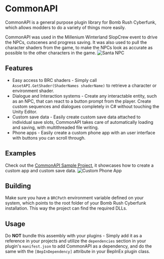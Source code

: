 # CommonAPI
CommonAPI is a general purpose plugin library for Bomb Rush Cyberfunk, which allows modders to do a variety of things more easily.

CommonAPI was used in the Millenium Winterland SlopCrew event to drive the NPCs, cutscenes and progress saving. It was also used to pull the character shaders from the game, to make the NPCs look as accurate as possible to the other characters in the game.
![Santa NPC](https://github.com/LazyDuchess/BRC-CommonAPI/assets/42678262/cc7c8663-89bb-4c5d-aee7-e545fc3d3562)

## Features
* Easy access to BRC shaders - Simply call `AssetAPI.GetShader(ShaderNames shaderName)` to retrieve a character or environment shader.
* Dialogue and Interaction systems - Create any interactable entity, such as an NPC, that can react to a button prompt from the player. Create custom sequences and dialogues completely in C# without touching the Unity Editor.
* Custom save data - Easily create custom save data attached to individual save slots, CommonAPI takes care of automatically loading and saving, with multithreaded file writing.
* Phone apps - Easily create a custom phone app with an user interface with buttons you can scroll through.

## Examples

Check out the [CommonAPI Sample Project](https://github.com/LazyDuchess/BRC-CommonAPI-Sample), it showcases how to create a custom app and custom save data.
![Custom Phone App](https://github.com/LazyDuchess/BRC-CommonAPI/assets/42678262/4199b387-ba13-49e3-b2a5-184cfbbab51a)


## Building
Make sure you have a `BRCPath` environment variable defined on your system, which points to the root folder of your Bomb Rush Cyberfunk installation. This way the project can find the required DLLs.

## Usage
Do **NOT** bundle this assembly with your plugins - Simply add it as a reference in your projects and utilize the `dependencies` section in your plugin's `manifest.json` to add CommonAPI as a dependency, and do the same with the `[BepInDependency]` attribute in your BepInEx plugin class.
